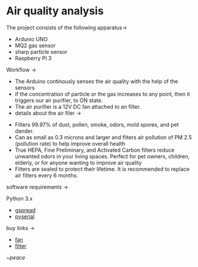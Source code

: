 # Air quality analysis

The project consists of the following apparatus->
- Ardunio UNO
- MQ2 gas sensor
- sharp particle sensor
- Raspberry PI 3

Workflow ->

- The Arduino continously senses the air quality with the help of the sensors 
- if the concentration of particle or the gas increases to any point, then it triggers our air purifier, to ON state.
- The air purifier is a 12V DC fan attached to an filter.
- details about the air filer -> 

* Filters 99.97% of dust, pollen, smoke, odors, mold spores, and pet dander.
* Can as small as 0.3 microns and larger and filters air pollution of PM 2.5 (pollution rate) to help improve overall health
* True HEPA, Fine Preliminary, and Activated Carbon filters reduce unwanted odors in your living spaces. Perfect for pet owners, children,  elderly, or for anyone wanting to improve air quality
* Filters are sealed to protect their lifetime. It is recommended to replace air filters every 6 months. 

software requirements -> 

Python 3.x
- [gspread](https://github.com/burnash/gspread)
- [pyserial](erial.readthedocs.io/en/latest/shortintro.html)

buy links -> 
- [fan](https://www.amazon.in/gp/product/B07M5LT81W/ref=ppx_yo_dt_b_asin_title_o00_s00?ie=UTF8&psc=1)
- [filter](https://www.amazon.in/gp/product/B077NCJQY1/ref=ppx_yo_dt_b_asin_title_o01_s00?ie=UTF8&psc=1)

_~peace_

